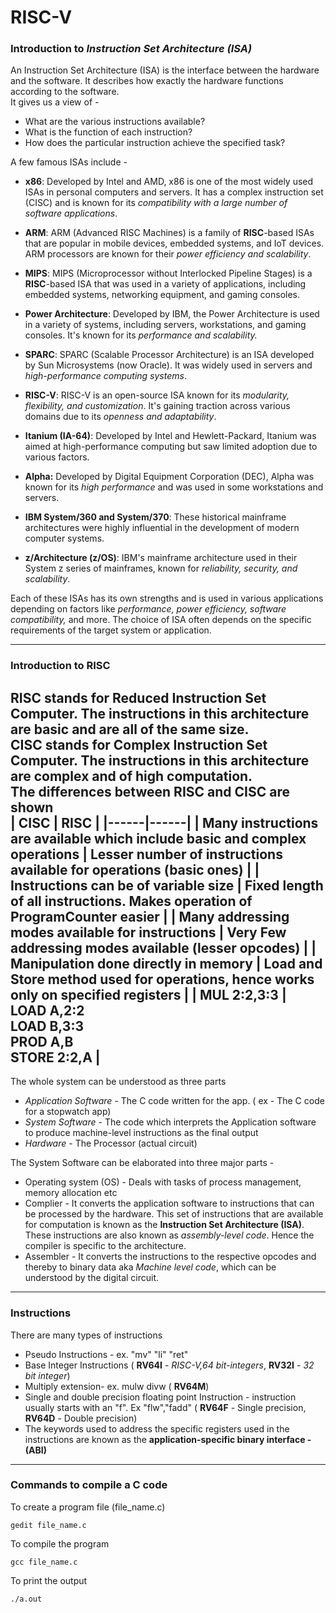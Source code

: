 # RISC-V

### Introduction to ***Instruction Set Architecture (ISA)***
An Instruction Set Architecture (ISA) is the interface between the hardware and the software. It describes how exactly the hardware functions according to the software.  
It gives us a view of -   
- What are the various instructions available?
- What is the function of each instruction?
- How does the particular instruction achieve the specified task?

A few famous ISAs include - 
- **x86**: Developed by Intel and AMD, x86 is one of the most widely used ISAs in personal computers and servers. It has a complex instruction set (CISC) and is known for its *compatibility with a large number of software applications*.

- **ARM**: ARM (Advanced RISC Machines) is a family of **RISC**-based ISAs that are popular in mobile devices, embedded systems, and IoT devices. ARM processors are known for their *power efficiency and scalability*.

- **MIPS**: MIPS (Microprocessor without Interlocked Pipeline Stages) is a **RISC**-based ISA that was used in a variety of applications, including embedded systems, networking equipment, and gaming consoles.

- **Power Architecture**: Developed by IBM, the Power Architecture is used in a variety of systems, including servers, workstations, and gaming consoles. It's known for its *performance and scalability.*

- **SPARC**: SPARC (Scalable Processor Architecture) is an ISA developed by Sun Microsystems (now Oracle). It was widely used in servers and *high-performance computing systems*.

- **RISC-V**: RISC-V is an open-source ISA known for its *modularity, flexibility, and customization*. It's gaining traction across various domains due to its *openness and adaptability*.

- **Itanium (IA-64)**: Developed by Intel and Hewlett-Packard, Itanium was aimed at high-performance computing but saw limited adoption due to various factors.

- **Alpha:** Developed by Digital Equipment Corporation (DEC), Alpha was known for its *high performance* and was used in some workstations and servers.

- **IBM System/360 and System/370**: These historical mainframe architectures were highly influential in the development of modern computer systems.

- **z/Architecture (z/OS)**: IBM's mainframe architecture used in their System z series of mainframes, known for *reliability, security, and scalability*.

Each of these ISAs has its own strengths and is used in various applications depending on factors like *performance, power efficiency, software compatibility,* and more. The choice of ISA often depends on the specific requirements of the target system or application.

---------
### Introduction to RISC 
RISC stands for Reduced Instruction Set Computer. The instructions in this architecture are basic and are all of the same size.   
CISC stands for Complex Instruction Set Computer. The instructions in this architecture are complex and of high computation.  
The differences between RISC and CISC are shown  
| CISC | RISC | 
|------|------|
| Many instructions are available which include basic and complex operations | Lesser number of instructions available for operations (basic ones) | 
| Instructions can be of variable size | Fixed length of all instructions. Makes operation of ProgramCounter easier |
| Many addressing modes available for instructions | Very Few addressing modes available (lesser opcodes) |
| Manipulation done directly in memory | Load and Store method used for operations, hence works only on specified registers |
| MUL 2:2,3:3 | LOAD A,2:2 <br /> LOAD B,3:3 <br /> PROD A,B <br /> STORE 2:2,A |  
--------
The whole system can be understood as three parts    
- *Application Software* - The C code written for the app. ( ex - The C code for a stopwatch app)  
- *System Software* - The code which interprets the Application software to produce machine-level instructions as the final output
- *Hardware* - The Processor (actual circuit)
  
The System Software can be elaborated into three major parts -   
- Operating system (OS) - Deals with tasks of process management, memory allocation etc
- Complier - It converts the application software to instructions that can be processed by the hardware. This set of instructions that are available for computation is known as the **Instruction Set Architecture (ISA)**. These instructions are also known as *assembly-level code*. Hence the compiler is specific to the architecture.
- Assembler - It converts the instructions to the respective opcodes and thereby to binary data aka *Machine level code*, which can be understood by the digital circuit.

 ------
 
### Instructions
There are many types of instructions  
- Pseudo Instructions - ex. "mv" "li" "ret"
- Base Integer Instructions ( **RV64I** - *RISC-V,64 bit-integers*, **RV32I** - *32 bit integer*)
- Multiply extension- ex. mulw divw ( **RV64M**)
- Single and double precision floating point Instruction - instruction usually starts with an "f". Ex "flw","fadd" ( **RV64F** - Single precision, **RV64D** - Double precision)
- The keywords used to address the specific registers used in the instructions are known as the **application-specific binary interface - (ABI)**
-----
### Commands to compile a C code
To create a program file (file_name.c)
```
gedit file_name.c
```
To compile the program 
```
gcc file_name.c
```
To print the output 
```
./a.out
```

